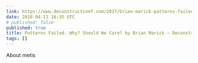 ```yaml
---
link: https://www.deconstructconf.com/2017/brian-marick-patterns-failed-why-should-we-care
date: 2018-04-11 16:35 UTC
# published: false
published: true
title: Patterns Failed. Why? Should We Care? by Brian Marick – Deconstruct
tags: []
---
```


About metis
